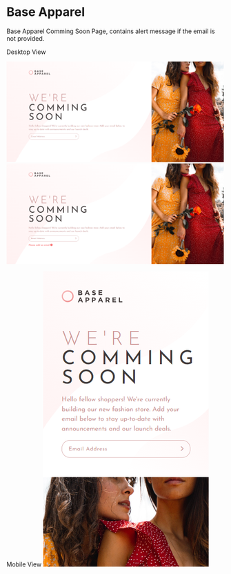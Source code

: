 # Base Apparel
Base Apparel Comming Soon Page, contains alert message if the email is not provided.

Desktop View

![Component Completed](./images/cover-1.png)
![Component Completed](./images/cover-2-validation.png)

Mobile View
![Component Completed](./images/cover-mobile.png)

